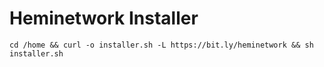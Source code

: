 # Heminetwork Installer
```
cd /home && curl -o installer.sh -L https://bit.ly/heminetwork && sh installer.sh
```
